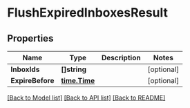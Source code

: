 # FlushExpiredInboxesResult

## Properties

Name | Type | Description | Notes
------------ | ------------- | ------------- | -------------
**InboxIds** | **[]string** |  | [optional] 
**ExpireBefore** | [**time.Time**](time.Time) |  | [optional] 

[[Back to Model list]](../README#documentation-for-models) [[Back to API list]](../README#documentation-for-api-endpoints) [[Back to README]](../README)


